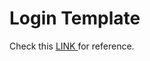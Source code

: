 <html>
<body>
</style>
  
  <h1> Login Template </h1>
Check this <a href='http://login-template.rf.gd/'> LINK </a> for reference.
</body>

</html>
